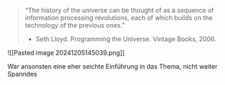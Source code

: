 > “The history of the universe can be thought of as a sequence of information processing revolutions, each of which builds on the technology of the previous ones.”
> - Seth Lloyd. Programming the Universe. Vintage Books, 2006.

![[Pasted image 20241205145039.png]]

 War ansonsten eine eher seichte Einführung in das Thema, nicht weiter Spanndes 